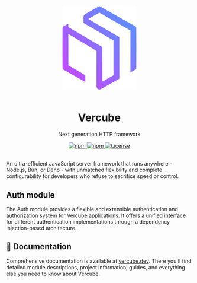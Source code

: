 <div align="center">
  <a href="https://vercube.dev/"><img src="https://github.com/OskarLebuda/vue-lazy-hydration/raw/main/.github/assets/logo.png?raw=true" alt="Vite logo" width="200"></a>
  <br>
  <br>

# Vercube

Next generation HTTP framework

  <a href="https://www.npmjs.com/package/@vercube/auth">
    <img src="https://img.shields.io/npm/v/%40vercube%2Fauth?style=for-the-badge&logo=npm&color=%23767eff" alt="npm"/>
  </a>
  <a href="https://www.npmjs.com/package/@vercube/auth">
    <img src="https://img.shields.io/npm/dm/%40vercube%2Fauth?style=for-the-badge&logo=npm&color=%23767eff" alt="npm"/>
  </a>
  <a href="https://github.com/vercube/vercube/blob/main/LICENSE" target="_blank">
    <img src="https://img.shields.io/npm/l/%40vercube%2Fauth?style=for-the-badge&color=%23767eff" alt="License"/>
  </a>
  <br/>
  <br/>
</div>

An ultra-efficient JavaScript server framework that runs anywhere - Node.js, Bun, or Deno - with unmatched flexibility and complete configurability for developers who refuse to sacrifice speed or control.

## <a name="module">Auth module</a>

The Auth module provides a flexible and extensible authentication and authorization system for Vercube applications. It offers a unified interface for different authentication implementations through a dependency injection-based architecture.

## <a name="documentation">📖 Documentation</a>

Comprehensive documentation is available at [vercube.dev](https://vercube.dev). There you'll find detailed module descriptions, project information, guides, and everything else you need to know about Vercube.
